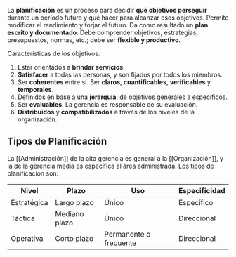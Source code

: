 La **planificación** es un proceso para decidir **qué objetivos perseguir** durante un período futuro y qué hacer para alcanzar esos objetivos. Permite modificar el rendimiento y forjar el futuro. Da como resultado un **plan escrito y documentado**. Debe comprender objetivos, estrategias, presupuestos, normas, etc.; debe ser **flexible y productivo**.

Características de los objetivos:

1. Estar orientados a **brindar servicios**.
2. **Satisfacer** a todas las personas, y son fijados por todos los miembros.
3. Ser **coherentes** entre sí. Ser **claros**, **cuantificables**, **verificables** y **temporales**.
4. Definidos en base a una **jerarquía**: de objetivos generales a específicos.
5. Ser **evaluables**. La gerencia es responsable de su evaluación.
6. **Distribuidos** y **compatibilizados** a través de los niveles de la organización.

## Tipos de Planificación

La [[Administración]] de la alta gerencia es general a la [[Organización]], y la de la gerencia media es específica al área administrada. Los tipos de planificación son:

| Nivel       | Plazo         | Uso                    | Especificidad |
| ----------- | ------------- | ---------------------- | ------------- |
| Estratégica | Largo plazo   | Único                  | Específico    |
| Táctica     | Mediano plazo | Único                  | Direccional   |
| Operativa   | Corto plazo   | Permanente o frecuente | Direccional   |
